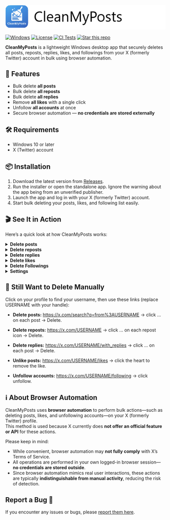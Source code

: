 ﻿![Banner](./src/UI/Assets/banner.png)

[![Windows](https://img.shields.io/badge/platform-Windows-blue)](#)
[![License](https://img.shields.io/badge/License-MIT-blue.svg)](./LICENSE.txt)
[![CI Tests](https://github.com/thorstenalpers/CleanMyPosts/actions/workflows/ci.yml/badge.svg)](https://github.com/thorstenalpers/CleanMyPosts/actions/workflows/ci.yml)
[![Star this repo](https://img.shields.io/github/stars/thorstenalpers/CleanMyPosts.svg?style=social&label=Star&maxAge=60)](https://github.com/thorstenalpers/CleanMyPosts)

**CleanMyPosts** is a lightweight Windows desktop app that securely deletes all posts, reposts, replies, likes, and followings from your X (formerly Twitter) account in bulk using browser automation.


## 🚀 Features

- Bulk delete **all posts**  
- Bulk delete **all reposts**  
- Bulk delete **all replies**  
- Remove **all likes** with a single click  
- Unfollow **all accounts** at once  
- Secure browser automation — **no credentials are stored externally**


## 🛠️ Requirements

- Windows 10 or later  
- X (Twitter) account


## 📦 Installation

1. Download the latest version from [Releases](https://github.com/thorstenalpers/x-tweet-cleaner/releases).
2. Run the installer or open the standalone app. Ignore the warning about the app being from an unverified publisher.
3. Launch the app and log in with your X (formerly Twitter) account.
4. Start bulk deleting your posts, likes, and following list easily.


## 🎬 See It in Action

Here’s a quick look at how CleanMyPosts works:

<details>
	<summary><strong>Delete posts</strong></summary>
	<br/>
	<img src="./assets/delete-posts.gif" alt="Delete posts GIF" width="700" />
</details>

<details>
	<summary><strong>Delete reposts</strong></summary>
	<br/>
	<img src="./assets/delete-reposts.gif" alt="Delete reposts GIF" width="700" />
</details>

<details>
	<summary><strong>Delete replies</strong></summary>
	<br/>
	<img src="./assets/delete-replies.gif" alt="Delete replies GIF" width="700" />
</details>

<details>
	<summary><strong>Delete likes</strong></summary>
	<br/>
	<img src="./assets/delete-likes.gif" alt="Delete Likes GIF" width="700" />
</details>

<details>
	<summary><strong>Delete Followings</strong></summary>
	<br/>
	<img src="./assets/delete-following.gif" alt="Unfollow Accounts GIF" width="700" />
</details>

<details>
	<summary><strong>Settings</strong></summary>
	<br/>
	<img src="./assets/settings.png" alt="Settings" width="700" />
</details>

## 🧍 Still Want to Delete Manually
Click on your profile to find your username, then use these links (replace USERNAME with your handle):

* **Delete posts:** https://x.com/search?q=from%3AUSERNAME → click ... on each post → Delete.

* **Delete reposts:** https://x.com/USERNAME → click ... on each repost icon → Delete.

* **Delete replies:** https://x.com/USERNAME/with_replies → click ... on each post → Delete.

* **Unlike posts:** https://x.com/USERNAME/likes → click the heart to remove the like.

* **Unfollow accounts:** https://x.com/USERNAME/following → click  unfollow.

## ℹ️ About Browser Automation

CleanMyPosts uses **browser automation** to perform bulk actions—such as deleting posts, likes, and unfollowing accounts—on your X (formerly Twitter) profile.  
This method is used because X currently does **not offer an official feature or API** for these actions.

Please keep in mind:
- While convenient, browser automation may **not fully comply** with X’s Terms of Service.  
- All operations are performed in your own logged-in browser session—**no credentials are stored outside**.
- Since browser automation mimics real user interactions, these actions are typically **indistinguishable from manual activity**, reducing the risk of detection.


## Report a Bug 🐞

If you encounter any issues or bugs, please [report them here](https://github.com/thorstenalpers/CleanMyPosts/issues).
